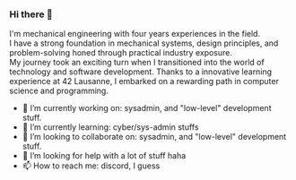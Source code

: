 ### Hi there 👋
  
I'm mechanical engineering with four years experiences in the field.  
I have a strong foundation in mechanical systems, design principles, and problem-solving honed through practical industry exposure.  
My journey took an exciting turn when I transitioned into the world of technology and software development. Thanks to a innovative learning experience at 42 Lausanne, I embarked on a rewarding path in computer science and programming.

- 🔭 I’m currently working on: sysadmin, and "low-level" development stuff.
- 🌱 I’m currently learning: cyber/sys-admin stuffs
- 👯 I’m looking to collaborate on: sysadmin, and "low-level" development stuff.
- 🤔 I’m looking for help with a lot of stuff haha
- 📫 How to reach me: discord, I guess


